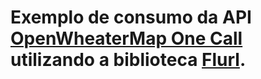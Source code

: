 
Exemplo de consumo da API [OpenWheaterMap One Call](https://openweathermap.org/api/one-call-api) utilizando a biblioteca [Flurl](https://flurl.dev/).
======================